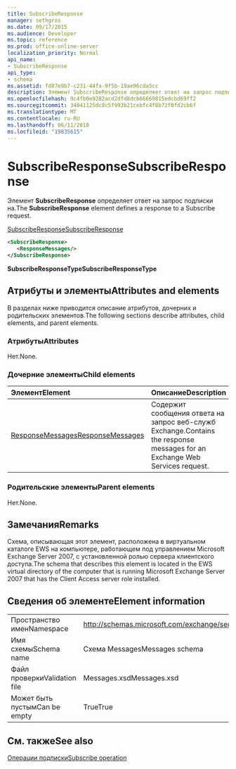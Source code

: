 ```yaml
---
title: SubscribeResponse
manager: sethgros
ms.date: 09/17/2015
ms.audience: Developer
ms.topic: reference
ms.prod: office-online-server
localization_priority: Normal
api_name:
- SubscribeResponse
api_type:
- schema
ms.assetid: fd87e9b7-c231-44fa-9f5b-19ae96cda5cc
description: Элемент SubscribeResponse определяет ответ на запрос подписки на.
ms.openlocfilehash: 9c4fb0e9282acd2dfd8dcb66669815edcbd69ff2
ms.sourcegitcommit: 34041125dc8c5f993b21cebfc4f8b72f0fd2cb6f
ms.translationtype: MT
ms.contentlocale: ru-RU
ms.lasthandoff: 06/11/2018
ms.locfileid: "19835615"
---
```

# <a name="subscriberesponse"></a><span data-ttu-id="aaa84-103">SubscribeResponse</span><span class="sxs-lookup"><span data-stu-id="aaa84-103">SubscribeResponse</span></span>

<span data-ttu-id="aaa84-104">Элемент **SubscribeResponse** определяет ответ на запрос подписки на.</span><span class="sxs-lookup"><span data-stu-id="aaa84-104">The **SubscribeResponse** element defines a response to a Subscribe request.</span></span> 
  
[<span data-ttu-id="aaa84-105">SubscribeResponse</span><span class="sxs-lookup"><span data-stu-id="aaa84-105">SubscribeResponse</span></span>](subscriberesponse.md)
  
```xml
<SubscribeResponse>
   <ResponseMessages/>
</SubscribeResponse>
```

 <span data-ttu-id="aaa84-106">**SubscribeResponseType**</span><span class="sxs-lookup"><span data-stu-id="aaa84-106">**SubscribeResponseType**</span></span>
## <a name="attributes-and-elements"></a><span data-ttu-id="aaa84-107">Атрибуты и элементы</span><span class="sxs-lookup"><span data-stu-id="aaa84-107">Attributes and elements</span></span>

<span data-ttu-id="aaa84-108">В разделах ниже приводится описание атрибутов, дочерних и родительских элементов.</span><span class="sxs-lookup"><span data-stu-id="aaa84-108">The following sections describe attributes, child elements, and parent elements.</span></span>
  
### <a name="attributes"></a><span data-ttu-id="aaa84-109">Атрибуты</span><span class="sxs-lookup"><span data-stu-id="aaa84-109">Attributes</span></span>

<span data-ttu-id="aaa84-110">Нет.</span><span class="sxs-lookup"><span data-stu-id="aaa84-110">None.</span></span>
  
### <a name="child-elements"></a><span data-ttu-id="aaa84-111">Дочерние элементы</span><span class="sxs-lookup"><span data-stu-id="aaa84-111">Child elements</span></span>

|<span data-ttu-id="aaa84-112">**Элемент**</span><span class="sxs-lookup"><span data-stu-id="aaa84-112">**Element**</span></span>|<span data-ttu-id="aaa84-113">**Описание**</span><span class="sxs-lookup"><span data-stu-id="aaa84-113">**Description**</span></span>|
|:-----|:-----|
|[<span data-ttu-id="aaa84-114">ResponseMessages</span><span class="sxs-lookup"><span data-stu-id="aaa84-114">ResponseMessages</span></span>](responsemessages.md) <br/> |<span data-ttu-id="aaa84-115">Содержит сообщения ответа на запрос веб-служб Exchange.</span><span class="sxs-lookup"><span data-stu-id="aaa84-115">Contains the response messages for an Exchange Web Services request.</span></span>  <br/> |
   
### <a name="parent-elements"></a><span data-ttu-id="aaa84-116">Родительские элементы</span><span class="sxs-lookup"><span data-stu-id="aaa84-116">Parent elements</span></span>

<span data-ttu-id="aaa84-117">Нет.</span><span class="sxs-lookup"><span data-stu-id="aaa84-117">None.</span></span>
  
## <a name="remarks"></a><span data-ttu-id="aaa84-118">Замечания</span><span class="sxs-lookup"><span data-stu-id="aaa84-118">Remarks</span></span>

<span data-ttu-id="aaa84-119">Схема, описывающая этот элемент, расположена в виртуальном каталоге EWS на компьютере, работающем под управлением Microsoft Exchange Server 2007, с установленной ролью сервера клиентского доступа.</span><span class="sxs-lookup"><span data-stu-id="aaa84-119">The schema that describes this element is located in the EWS virtual directory of the computer that is running Microsoft Exchange Server 2007 that has the Client Access server role installed.</span></span>
  
## <a name="element-information"></a><span data-ttu-id="aaa84-120">Сведения об элементе</span><span class="sxs-lookup"><span data-stu-id="aaa84-120">Element information</span></span>

|||
|:-----|:-----|
|<span data-ttu-id="aaa84-121">Пространство имен</span><span class="sxs-lookup"><span data-stu-id="aaa84-121">Namespace</span></span>  <br/> |http://schemas.microsoft.com/exchange/services/2006/messages  <br/> |
|<span data-ttu-id="aaa84-122">Имя схемы</span><span class="sxs-lookup"><span data-stu-id="aaa84-122">Schema name</span></span>  <br/> |<span data-ttu-id="aaa84-123">Схема Messages</span><span class="sxs-lookup"><span data-stu-id="aaa84-123">Messages schema</span></span>  <br/> |
|<span data-ttu-id="aaa84-124">Файл проверки</span><span class="sxs-lookup"><span data-stu-id="aaa84-124">Validation file</span></span>  <br/> |<span data-ttu-id="aaa84-125">Messages.xsd</span><span class="sxs-lookup"><span data-stu-id="aaa84-125">Messages.xsd</span></span>  <br/> |
|<span data-ttu-id="aaa84-126">Может быть пустым</span><span class="sxs-lookup"><span data-stu-id="aaa84-126">Can be empty</span></span>  <br/> |<span data-ttu-id="aaa84-127">True</span><span class="sxs-lookup"><span data-stu-id="aaa84-127">True</span></span>  <br/> |
   
## <a name="see-also"></a><span data-ttu-id="aaa84-128">См. также</span><span class="sxs-lookup"><span data-stu-id="aaa84-128">See also</span></span>



[<span data-ttu-id="aaa84-129">Операции подписки</span><span class="sxs-lookup"><span data-stu-id="aaa84-129">Subscribe operation</span></span>](subscribe-operation.md)

